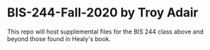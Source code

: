 # BIS-244-Fall-2020 by Troy Adair
This repo will host supplemental files for the BIS 244 class above and beyond those found in Healy's book.
